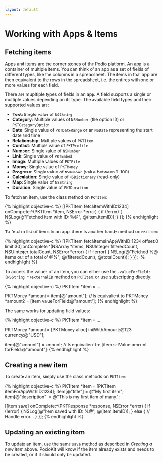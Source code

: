 ```yaml
---
layout: default
---
```

# Working with Apps & Items

## Fetching items

[Apps](https://developers.podio.com/doc/applications) and [items](https://developers.podio.com/doc/items) are the corner stones of the Podio platform. An app is a container of multiple items. You can think of an app as a set of fields of different types, like the columns in a spreadsheet. The items in that app are then equivalent to the rows in the spreadsheet, i.e. the entires with one or more values for each field.

There are mupltiple types of fields in an app. A field supports a single or multiple values depending on its type. The available field types and their supported values are:

* **Text**: Single value of `NSString`
* **Category**: Multiple values of `NSNumber` (the option ID) or `PKTCategoryOption`
* **Date**: Single value of `PKTDateRange` or an `NSDate` representing the start date and time
* **Relationship**: Multiple values of `PKTItem`
* **Contact**: Multiple value of `PKTProfile`
* **Number**: Single value of `NSNumber`
* **Link**: Single value of `PKTEmbed`
* **Image**: Multiple values of `PKTFile`
* **Money**: Single value of `PKTMoney`
* **Progress**: Single value of `NSNumber` (value between 0-100)
* **Calculation**: Single value of `NSDictionary` (read-only)
* **Map**: Single value of `NSString`
* **Duration**: Single value of `PKTDuration`

To fetch an item, use the class method on `PKTItem`:

{% highlight objective-c %}
[[PKTItem fetchItemWithID:1234] onComplete:^(PKTItem *item, NSError *error) {
  if (!error) {
    NSLog(@"Fetched item with ID: %@", @(item.itemID));
  }
}];
{% endhighlight %}

To fetch a list of items in an app, there is another handy method on `PKTItem`:

{% highlight objective-c %}
[[PKTItem fetchItemsInAppWithID:1234 offset:0 limit:30] onComplete:^(NSArray *items, NSUInteger filteredCount, NSUInteger totalCount, NSError *error) {
  if (!error) {
    NSLog(@"Fetched %@ items out of a total of @%", @(filteredCount), @(totalCount));
  }
}];
{% endhighlight %}

To access the values of an item, you can either use the `-valueForField:(NSString *)externalID` method on `PKTItem`, or use subscripting directly:

{% highlight objective-c %}
PKTItem *item = ...

PKTMoney *amount = item[@"amount"];
// Is equivalient to
PKTMoney *amount2 = [item valueForField:@"amount"];
{% endhighlight %}

The same works for updating field values:

{% highlight objective-c %}
PKTItem *item = ...

PKTMoney *amount = [PKTMoney alloc] initWithAmount:@123 currency:@"USD"];

item[@"amount"] = amount;
// Is equivalient to:
[item setValue:amount forField:@"amount"];
{% endhighlight %}

## Creating a new item

To create an item, simply use the class methods on `PKTItem`:

{% highlight objective-c %}
PKTItem *item = [PKTItem itemForAppWithID:1234];
item[@"title"] = @"My first item";
item[@"description"] = @"This is my first item of many.";

[[item save] onComplete:^(PKTResponse *response, NSError *error) {
  if (!error) {
    NSLog(@"Item saved with ID: %@", @(item.itemID));
  } else {
    // Handle error...
  }
}];
{% endhighlight %}

## Updating an existing item

To update an item, use the same `save` method as described in *Creating a new item* above. PodioKit will know if the item already exists and needs to be created, or if it should only be updated.